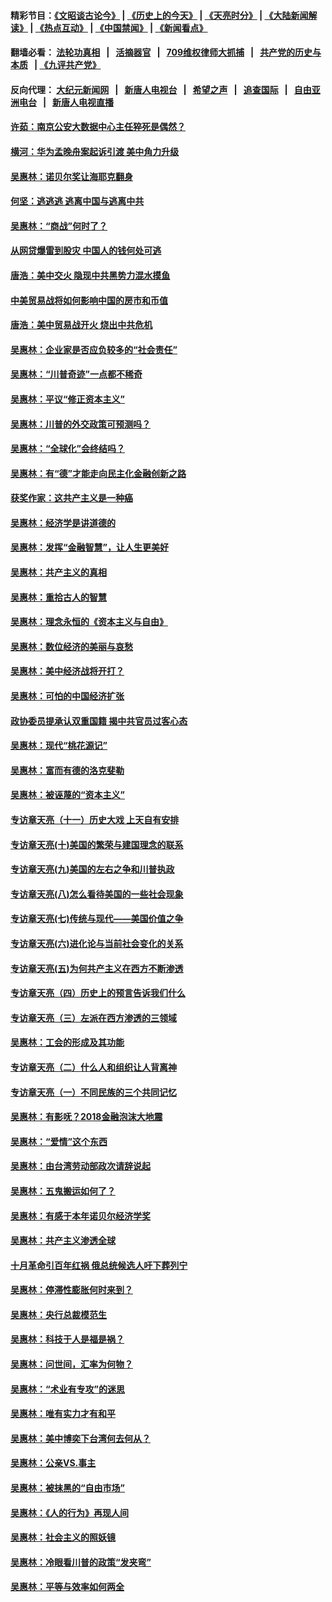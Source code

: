 #### 精彩节目：[《文昭谈古论今》](http://134.209.198.168/wenzhao) | [《历史上的今天》](http://134.209.198.168/today-in-history) | [《天亮时分》](http://134.209.198.168/tianliang) | [《大陆新闻解读》](http://134.209.198.168/ntdtv-comedy) | [《热点互动》](http://134.209.198.168/ntdtv-rdhd)  | [《中国禁闻》](http://134.209.198.168/ntdtv-news) | [《新闻看点》](http://134.209.198.168/news-insight) 

  #### 翻墙必看： [法轮功真相](http://134.209.198.168:10000/videos/truth.html) &nbsp;&nbsp;|&nbsp;&nbsp; [活摘器官](http://134.209.198.168:10000/videos/res/Organs/) &nbsp;&nbsp;|&nbsp;&nbsp; [709维权律师大抓捕](http://134.209.198.168:10000/videos/709/) &nbsp;&nbsp;|&nbsp;&nbsp; [共产党的历史与本质](http://134.209.198.168:10000/videos/ccp.html) &nbsp;&nbsp;| [《九评共产党》](http://134.209.198.168:10000/videos/jiuping/) 

#### 反向代理： [大纪元新闻网](http://134.209.198.168:10080/) &nbsp;&nbsp;|&nbsp;&nbsp; [新唐人电视台](http://134.209.198.168:8000/) &nbsp;&nbsp;|&nbsp;&nbsp; [希望之声](http://134.209.198.168:8200/) &nbsp;&nbsp;|&nbsp;&nbsp; [追查国际](http://134.209.198.168:10010/) &nbsp;&nbsp;|&nbsp;&nbsp; [自由亚洲电台](http://134.209.198.168:9800/) &nbsp;&nbsp;|&nbsp;&nbsp; [新唐人电视直播](http://134.209.198.168/) 

#### [许茹：南京公安大数据中心主任猝死是偶然？](../pages/nsc423/n11064744.md?t=04071537) 

#### [横河：华为孟晚舟案起诉引渡 美中角力升级](../pages/nsc423/n11027230.md?t=04071537) 

#### [吴惠林：诺贝尔奖让海耶克翻身](../pages/nsc423/n10890049.md?t=04071537) 

#### [何坚：逃逃逃 逃离中国与逃离中共](../pages/nsc423/n10592891.md?t=04071537) 

#### [吴惠林：“商战”何时了？](../pages/nsc423/n10573558.md?t=04071537) 

#### [从网贷爆雷到股灾 中国人的钱何处可逃](../pages/nsc423/n10572800.md?t=04071537) 

#### [唐浩：美中交火 隐现中共黑势力混水摸鱼](../pages/nsc423/n10544040.md?t=04071537) 

#### [中美贸易战将如何影响中国的房市和币值](../pages/nsc423/n10543697.md?t=04071537) 

#### [唐浩：美中贸易战开火 烧出中共危机](../pages/nsc423/n10540126.md?t=04071537) 

#### [吴惠林：企业家是否应负较多的“社会责任”](../pages/nsc423/n10535022.md?t=04071537) 

#### [吴惠林：“川普奇迹”一点都不稀奇](../pages/nsc423/n10512808.md?t=04071537) 

#### [吴惠林：平议“修正资本主义”](../pages/nsc423/n10495724.md?t=04071537) 

#### [吴惠林：川普的外交政策可预测吗？](../pages/nsc423/n10462387.md?t=04071537) 

#### [吴惠林：“全球化”会终结吗？](../pages/nsc423/n10452838.md?t=04071537) 

#### [吴惠林：有“德”才能走向民主化金融创新之路](../pages/nsc423/n10432292.md?t=04071537) 

#### [获奖作家：这共产主义是一种癌](../pages/nsc423/n10431541.md?t=04071537) 

#### [吴惠林：经济学是讲道德的](../pages/nsc423/n10398014.md?t=04071537) 

#### [吴惠林：发挥“金融智慧”，让人生更美好](../pages/nsc423/n10375019.md?t=04071537) 

#### [吴惠林：共产主义的真相](../pages/nsc423/n10351394.md?t=04071537) 

#### [吴惠林：重拾古人的智慧](../pages/nsc423/n10337691.md?t=04071537) 

#### [吴惠林：理念永恒的《资本主义与自由》](../pages/nsc423/n10316274.md?t=04071537) 

#### [吴惠林：数位经济的美丽与哀愁](../pages/nsc423/n10292946.md?t=04071537) 

#### [吴惠林：美中经济战将开打？](../pages/nsc423/n10258825.md?t=04071537) 

#### [吴惠林：可怕的中国经济扩张](../pages/nsc423/n10219147.md?t=04071537) 

#### [政协委员提承认双重国籍 揭中共官员过客心态](../pages/nsc423/n10208809.md?t=04071537) 

#### [吴惠林：现代“桃花源记”](../pages/nsc423/n10185234.md?t=04071537) 

#### [吴惠林：富而有德的洛克斐勒](../pages/nsc423/n10142264.md?t=04071537) 

#### [吴惠林：被诬蔑的“资本主义”](../pages/nsc423/n10124816.md?t=04071537) 

#### [专访章天亮（十一）历史大戏 上天自有安排](../pages/nsc423/n10094905.md?t=04071537) 

#### [专访章天亮(十)美国的繁荣与建国理念的联系](../pages/nsc423/n10094899.md?t=04071537) 

#### [专访章天亮(九)美国的左右之争和川普执政](../pages/nsc423/n10094889.md?t=04071537) 

#### [专访章天亮(八)怎么看待美国的一些社会现象](../pages/nsc423/n10094857.md?t=04071537) 

#### [专访章天亮(七)传统与现代——美国价值之争](../pages/nsc423/n10093140.md?t=04071537) 

#### [专访章天亮(六)进化论与当前社会变化的关系](../pages/nsc423/n10092036.md?t=04071537) 

#### [专访章天亮(五)为何共产主义在西方不断渗透](../pages/nsc423/n10083620.md?t=04071537) 

#### [专访章天亮（四）历史上的预言告诉我们什么](../pages/nsc423/n10083606.md?t=04071537) 

#### [专访章天亮（三）左派在西方渗透的三领域](../pages/nsc423/n10081115.md?t=04071537) 

#### [吴惠林：工会的形成及其功能](../pages/nsc423/n10080633.md?t=04071537) 

#### [专访章天亮（二）什么人和组织让人背离神](../pages/nsc423/n10076637.md?t=04071537) 

#### [专访章天亮（一）不同民族的三个共同记忆](../pages/nsc423/n10074188.md?t=04071537) 

#### [吴惠林：有影呒？2018金融泡沫大地震](../pages/nsc423/n10040534.md?t=04071537) 

#### [吴惠林：“爱情”这个东西](../pages/nsc423/n10019423.md?t=04071537) 

#### [吴惠林：由台湾劳动部政次请辞说起](../pages/nsc423/n9979679.md?t=04071537) 

#### [吴惠林：五鬼搬运如何了？](../pages/nsc423/n9925338.md?t=04071537) 

#### [吴惠林：有感于本年诺贝尔经济学奖](../pages/nsc423/n9871883.md?t=04071537) 

#### [吴惠林：共产主义渗透全球](../pages/nsc423/n9812748.md?t=04071537) 

#### [十月革命引百年红祸 俄总统候选人吁下葬列宁](../pages/nsc423/n9810182.md?t=04071537) 

#### [吴惠林：停滞性膨胀何时来到？](../pages/nsc423/n9764136.md?t=04071537) 

#### [吴惠林：央行总裁模范生](../pages/nsc423/n9728134.md?t=04071537) 

#### [吴惠林：科技于人是福是祸？](../pages/nsc423/n9672982.md?t=04071537) 

#### [吴惠林：问世间，汇率为何物？](../pages/nsc423/n9621788.md?t=04071537) 

#### [吴惠林：“术业有专攻”的迷思](../pages/nsc423/n9580363.md?t=04071537) 

#### [吴惠林：唯有实力才有和平](../pages/nsc423/n9529599.md?t=04071537) 

#### [吴惠林：美中博奕下台湾何去何从？](../pages/nsc423/n9483598.md?t=04071537) 

#### [吴惠林：公亲VS.事主](../pages/nsc423/n9425637.md?t=04071537) 

#### [吴惠林：被抹黑的“自由市场”](../pages/nsc423/n9351545.md?t=04071537) 

#### [吴惠林：《人的行为》再现人间](../pages/nsc423/n9296339.md?t=04071537) 

#### [吴惠林：社会主义的照妖镜](../pages/nsc423/n9243460.md?t=04071537) 

#### [吴惠林：冷眼看川普的政策“发夹弯”](../pages/nsc423/n9120684.md?t=04071537) 

#### [吴惠林：平等与效率如何两全](../pages/nsc423/n9075430.md?t=04071537) 

